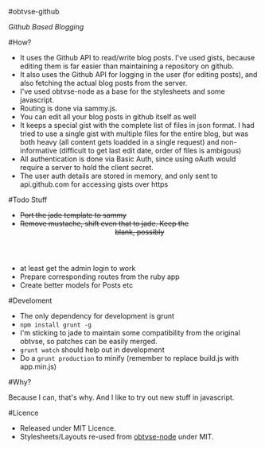 #obtvse-github

_Github Based Blogging_

#How?
- It uses the Github API to read/write blog posts. I've used gists, because editing them is far easier than maintaining a repository on github. 
- It also uses the Github API for logging in the user (for editing posts), and also fetching the actual blog posts from the server. 
- I've used obtvse-node as a base for the stylesheets and some javascript. 
- Routing is done via sammy.js.
- You can edit all your blog posts in github itself as well
- It keeps a special gist with the complete list of files in json format. I had tried to use a single gist with multiple files for the entire blog, but was both heavy (all content gets loadded in a single request) and non-informative (difficult to get last edit date, order of files is ambigous)
- All authentication is done via Basic Auth, since using oAuth would require a server to hold the client secret. 
- The user auth details are stored in memory, and only sent to api.github.com for accessing gists over https

#Todo Stuff
- ~~Port the jade template to sammy~~
- ~~Remove mustache, shift even that to jade. Keep the <header> blank, possibly~~
- at least get the admin login to work
- Prepare corresponding routes from the ruby app
- Create better models for Posts etc

#Develoment
- The only dependency for development is grunt
- `npm install grunt -g`
- I'm sticking to jade to maintain some compatibility from the original obtvse, so patches can be easily merged.
- `grunt watch` should help out in development
- Do a `grunt production` to minify (remember to replace build.js with app.min.js)

#Why?

Because I can, that's why. And I like to try out new stuff in javascript.

#Licence

- Released under MIT Licence.
- Stylesheets/Layouts re-used from [obtvse-node](https://github.com/gorekee/obtvse-node.js) under MIT.
